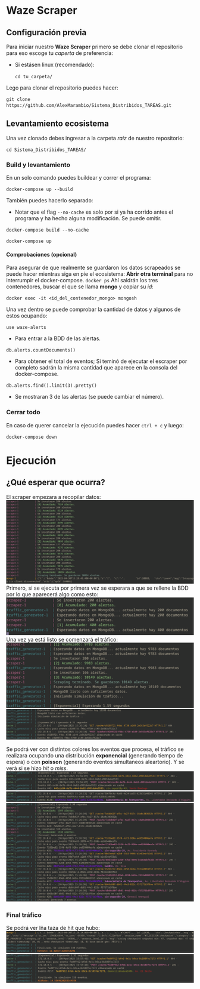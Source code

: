 # Waze Scraper
## Configuración previa
Para iniciar nuestro **Waze Scraper** primero se debe clonar el repositorio para eso escoge tu *caperta* de preferencia:
- Si estásen linux (recomendado):

    `cd tu_carpeta/`


Lego para clonar el repositorio puedes hacer:
```
git clone https://github.com/AlexMarambio/Sistema_Distribidos_TAREAS.git
```
## Levantamiento ecosistema
Una vez clonado debes ingresar a la carpeta *raiz* de nuestro repositorio:
```
cd Sistema_Distribidos_TAREAS/
```

### Build y levantamiento
En un solo comando puedes buildear y correr el programa:
```
docker-compose up --build
```
También puedes hacerlo separado:
- Notar que el flag `--no-cache` es solo por si ya ha corrido antes el programa y ha hecho alguna modificación. Se puede omitir.
```
docker-compose build --no-cache
```
```
docker-compose up
```

#### Comprobaciones (opcional)
Para asegurar de que realmente se guardaron los datos scrapeados se puede hacer mientras siga en pie el ecosistema:
**Abrir otra terminal** para no interrumpir el docker-compose.
`docker ps`
Ahí saldrán los tres contenedores, buscar el que se llama **mongo** y copiar su *id*:
```
docker exec -it <id_del_contenedor_mongo> mongosh
```
Una vez dentro se puede comprobar la cantidad de datos y algunos de estos ocupando:
```
use waze-alerts
```
- Para entrar a la BDD de las alertas.
```
db.alerts.countDocuments()
```
- Para obtener el total de eventos; Si teminó de ejecutar el escraper por completo sadrán la misma cantidad que aparece en la consola del docker-compose.
```
db.alerts.find().limit(3).pretty()
```
- Se mostraran 3 de las alertas (se puede cambiar el número).

### Cerrar todo
En caso de querer cancelar la ejecución puedes hacer `ctrl + c` y luego:
```
docker-compose down
```

# Ejecución
## ¿Qué esperar que ocurra?
El scraper empezara a recopilar datos:
![Scraper](img/1/scraper_working.png)
Primero, si se ejecuta por primera vez se esperara a que se rellene la BDD por lo que aparecerá algo como esto:
![Rellenando](img/1/waiting_docs.png)
Una vez ya está listo se comenzará el tráfico:
![Suficiente](img/1/documents_suficioentes.png)
![Init](img/1/inicio_traffic.png)

Se podrá ver con distintos colores los eventos que procesa, el tráfico se realizara ocupando una distribución **exponencial** (generando tiempo de espera) o con **poisson** (generando eventos simultaneos aleartorio). Y se verá si se hizo *hit* o *miss*.
![Exp](img/1/exponencial.png)
![Hit](img/1/cache_hit.png)
![Miss](img/1/cache_miss.png)

### Final tráfico
Se podrá ver lña taza de hit que hubo:
![Rate](img/1/hit_rate.png)
![Rate2](img/1/hit_rate_2.png)